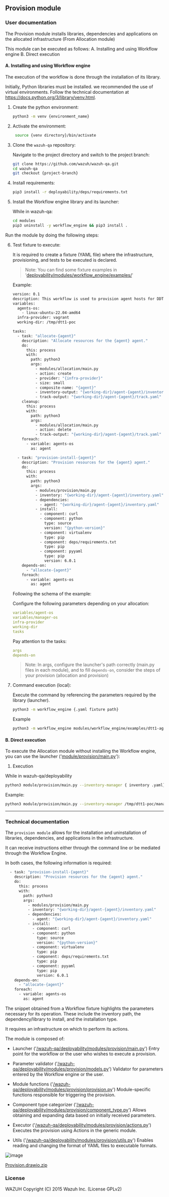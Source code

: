 ## Provision module

### User documentation

The Provision module installs libraries, dependencies and applications on the allocated infrastructure (From Allocation module)

This module can be executed as follows:
  A. Installing and using Workflow engine
  B. Direct execution

#### A. Installing and using Workflow engine

The execution of the workflow is done through the installation of its library.

Initially, Python libraries must be installed. we recommended the use of virtual environments. Follow the technical documentation at https://docs.python.org/3/library/venv.html.

1. Create the python environment:

	```bash
   python3 -m venv {environment_name}
	```

2. Activate the environment:

	```bash
	 source {venv directory}/bin/activate
	```

3. Clone the `wazuh-qa` repository:

	Navigate to the project directory and switch to the project branch:

	```bash
   git clone https://github.com/wazuh/wazuh-qa.git
	cd wazuh-qa
	git checkout {project-branch}
	```

4. Install requirements:

	```bash
	pip3 install -r deployability/deps/requirements.txt
	```

5. Install the Workflow engine library and its launcher:

	While in wazuh-qa:

	```bash
	cd modules
	pip3 uninstall -y workflow_engine && pip3 install .
	```

  Run the module by doing the following steps:

6. Test fixture to execute:

      It is required to create a fixture (YAML file) where the infrastructure, provisioning, and tests to be executed is declared.

      >Note: You can find some fixture examples in '[deployability/modules/workflow_engine/examples/](https://github.com/wazuh/wazuh-qa/tree/master/deployability/modules/workflow_engine/examples)'

      Example:

      ```bash
      version: 0.1
      description: This workflow is used to provision agent hosts for DDT1 PoC
      variables:
        agents-os:
          - linux-ubuntu-22.04-amd64
        infra-provider: vagrant
        working-dir: /tmp/dtt1-poc

      tasks:
        - task: "allocate-{agent}"
          description: "Allocate resources for the {agent} agent."
          do:
            this: process
            with:
              path: python3
              args:
                - modules/allocation/main.py
                - action: create
                - provider: "{infra-provider}"
                - size: small
                - composite-name: "{agent}"
                - inventory-output: "{working-dir}/agent-{agent}/inventory.yaml"
                - track-output: "{working-dir}/agent-{agent}/track.yaml"
          cleanup:
            this: process
            with:
              path: python3
              args:
                - modules/allocation/main.py
                - action: delete
                - track-output: "{working-dir}/agent-{agent}/track.yaml"
          foreach:
            - variable: agents-os
              as: agent

        - task: "provision-install-{agent}"
          description: "Provision resources for the {agent} agent."
          do:
            this: process
            with:
              path: python3
              args:
                - modules/provision/main.py
                - inventory: "{working-dir}/agent-{agent}/inventory.yaml"
                - dependencies:
                  - agent: "{working-dir}/agent-{agent}/inventory.yaml"
                - install:
                  - component: curl
                  - component: python
                    type: source
                    version: "{python-version}"
                  - component: virtualenv
                    type: pip
                  - component: deps/requirements.txt
                    type: pip
                  - component: pyyaml
                    type: pip
                    version: 6.0.1
          depends-on:
            - "allocate-{agent}"
          foreach:
            - variable: agents-os
              as: agent
      ```

      Following the schema of the example:

      Configure the following parameters depending on your allocation:

      ```yaml
      variables/agent-os
      variables/manager-os
      infra-provider
      working-dir
      tasks
      ```

      Pay attention to the tasks:

      ```yaml
      args
      depends-on
      ```

      >Note: In args, configure the launcher's path correctly (main.py files in each module), and to fill `depends-on`, consider the steps of your provision (allocation and provision)

7. Command execution (local):

	Execute the command by referencing the parameters required by the library (launcher).

	```bash
	python3 -m workflow_engine {.yaml fixture path}
	```

	Example

	```bash
	python3 -m workflow_engine modules/workflow_engine/examples/dtt1-agents-poc.yaml
	```

#### B. Direct execution

To execute the Allocation module without installing the Workflow engine, you can use the launcher ('[module/provision/main.py](https://github.com/wazuh/wazuh-qa/tree/master/deployability/modules/provision/main.py)'):

1. Execution

  While in wazuh-qa/deployability

  ```bash
  python3 module/provision/main.py --inventory-manager { inventory .yaml} --install "{'component': '{component}', 'type': '{type}', 'version': '{version}'}"
  ```

  Example:
  ```bash
  python3 module/provision/main.py --inventory-manager /tmp/dtt1-poc/manager-linux-ubuntu-22.04-amd64/inventory.yaml --install "{'component': 'pyyaml', 'type': 'pip', 'version' : '6.0.1'}"
  ```

---

### Technical documentation

The `provision module` allows for the installation and uninstallation of libraries, dependencies, and applications in the infrastructure.

It can receive instructions either through the command line or be mediated through the Workflow Engine.

In both cases, the following information is required:

```bash
  - task: "provision-install-{agent}"
    description: "Provision resources for the {agent} agent."
    do:
      this: process
      with:
        path: python3
        args:
          - modules/provision/main.py
          - inventory: "{working-dir}/agent-{agent}/inventory.yaml"
          - dependencies:
            - agent: "{working-dir}/agent-{agent}/inventory.yaml"
          - install:
            - component: curl
            - component: python
              type: source
              version: "{python-version}"
            - component: virtualenv
              type: pip
            - component: deps/requirements.txt
              type: pip
            - component: pyyaml
              type: pip
              version: 6.0.1
    depends-on:
      - "allocate-{agent}"
    foreach:
      - variable: agents-os
        as: agent
```

The snippet obtained from a Workflow fixture highlights the parameters necessary for its operation. These include the inventory path, the dependency/library to install, and the installation type.

It requires an infrastructure on which to perform its actions.

The module is composed of:

- Launcher ('[/wazuh-qa/deployability/modules/provision/main.py](https://github.com/wazuh/wazuh-qa/tree/master/deployability/modules/provision/main.py)')
  Entry point for the workflow or the user who wishes to execute a provision.

- Parameter validator ('[/wazuh-qa/deployability/modules/provision/models.py](https://github.com/wazuh/wazuh-qa/tree/master/deployability/modules/provision/models.py)')
  Validator for parameters entered by the Workflow engine or the user.

- Module functions ('[/wazuh-qa/deployability/modules/provision/provision.py](https://github.com/wazuh/wazuh-qa/tree/master/deployability/modules/provision/provision.py)')
  Module-specific functions responsible for triggering the provision.

- Component type categorizer ('[/wazuh-qa/deployability/modules/provision/component_type.py](https://github.com/wazuh/wazuh-qa/tree/master/deployability/modules/provision/component_type.py)')
  Allows obtaining and expanding data based on initially received parameters.

- Executor ('[/wazuh-qa/deployability/modules/provision/actions.py](https://github.com/wazuh/wazuh-qa/tree/master/deployability/modules/provision/actions.py)')
  Executes the provision using Actions in the generic module.

- Utils ('[/wazuh-qa/deployability/modules/provision/utils.py](https://github.com/wazuh/wazuh-qa/tree/master/deployability/modules/provision/utils.py)')
  Enables reading and changing the format of YAML files to executable formats.


![image](https://github.com/wazuh/wazuh-qa/assets/125690423/e06fb59c-6497-4396-b20c-a21a68a5e883)


[Provision.drawio.zip](https://github.com/wazuh/wazuh-qa/files/14241269/Provision.drawio.zip)


### License

WAZUH Copyright (C) 2015 Wazuh Inc. (License GPLv2)
